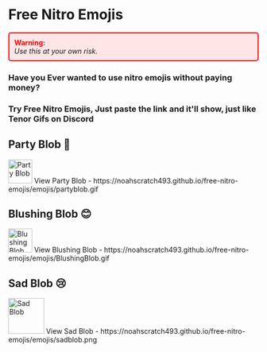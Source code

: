 # Free Nitro Emojis

<div style="border: 2px solid red; padding: 10px; background-color: #ffe6e6; border-radius: 5px;">
    <strong><span style="color: red;">Warning:</span></strong><br>
    <em>Use this at your own risk.</em>
</div>



### Have you Ever wanted to use nitro emojis without paying money? 
### Try Free Nitro Emojis, Just paste the link and it'll show, just like Tenor Gifs on Discord

## Party Blob 🎉
<img src="https://noahscratch493.github.io/free-nitro-emojis/emojis/partyblob.gif" alt="Party Blob" width="48" height="48">  
View Party Blob - https://noahscratch493.github.io/free-nitro-emojis/emojis/partyblob.gif

## Blushing Blob 😊
<img src="https://noahscratch493.github.io/free-nitro-emojis/emojis/BlushingBlob.gif" alt="Blushing Blob" width="48">  
View Blushing Blob - https://noahscratch493.github.io/free-nitro-emojis/emojis/BlushingBlob.gif

## Sad Blob 😢
<img src="https://noahscratch493.github.io/free-nitro-emojis/emojis/sadblob.png" alt="Sad Blob" width="72" height="72">  
View Sad Blob - https://noahscratch493.github.io/free-nitro-emojis/emojis/sadblob.png
